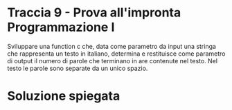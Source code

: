 # Traccia 9 - Prova all'impronta Programmazione I #

Sviluppare una function c che, data come parametro da input una stringa che rappresenta un testo in italiano, determina e restituisce come parametro di output il numero di parole che terminano in are contenute nel testo. Nel testo le parole sono separate da un unico spazio.

# Soluzione spiegata #
